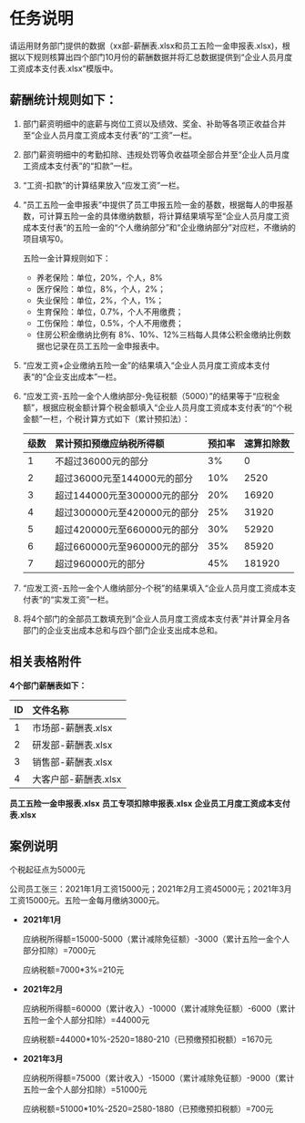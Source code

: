 # 任务说明
请运用财务部门提供的数据（xx部-薪酬表.xlsx和员工五险一金申报表.xlsx)，根据以下规则核算出四个部门10月份的薪酬数据并将汇总数据提供到“企业人员月度工资成本支付表.xlsx“模版中。

## 薪酬统计规则如下：
1. 部门薪资明细中的底薪与岗位工资以及绩效、奖金、补助等各项正收益合并至“企业人员月度工资成本支付表”的“工资”一栏。
2. 部门薪资明细中的考勤扣除、违规处罚等负收益项全部合并至“企业人员月度工资成本支付表”的“扣款”一栏。
3. “工资-扣款”的计算结果放入“应发工资”一栏。
4. “员工五险一金申报表”中提供了员工申报五险一金的基数，根据每人的申报基数，可计算五险一金的具体缴纳数额，将计算结果填写至“企业人员月度工资成本支付表“的五险一金的“个人缴纳部分”和“企业缴纳部分”对应栏，不缴纳的项目填写0。

    五险一金计算规则如下：
    -	养老保险：单位，20%，个人，8%
    -	医疗保险：单位，8%，个人，2%；
    -	失业保险：单位，2%，个人，1%；
    -	生育保险：单位，0.7%，个人不用缴费；
    -	工伤保险：单位，0.5%，个人不用缴费；
    -	住房公积金缴纳比例有 8%、10%、12%三档每人具体公积金缴纳比例数据也记录在员工五险一金申报表中。
    
5. “应发工资+企业缴纳五险一金”的结果填入“企业人员月度工资成本支付表“的“企业支出成本”一栏。
6. “应发工资-五险一金个人缴纳部分-免征税额（5000）”的结果等于“应税金额”，根据应税金额计算个税金额填入“企业人员月度工资成本支付表“的“个税金额”一栏，个税计算方式如下（累计预扣法）：

    |级数 |累计预扣预缴应纳税所得额 |预扣率 |速算扣除数 |
    |:----  |:----- |:----- |:----- |
    |1 |不超过36000元的部分 |3% |0 |
    |2 |超过36000元至144000元的部分 |10% |2520 |
    |3 |超过144000元至300000元的部分 |20% |16920 |
    |4 |超过300000元至420000元的部分 |25% |31920 |
    |5 |超过420000元至660000元的部分 |30% |52920 |
    |6 |超过660000元至960000元的部分 |35% |85920 |
    |7 |超过960000元的部分 |45% |181920 |

7. “应发工资-五险一金个人缴纳部分-个税”的结果填入“企业人员月度工资成本支付表“的“实发工资”一栏。
8. 将4个部门的全部员工数填充到“企业人员月度工资成本支付表”并计算全月各部门的企业支出成本总和与四个部门企业支出成本总和。

## 相关表格附件
**4个部门薪酬表如下：**

|ID    | 文件名称  |
|:----  |:----- |
|1 |市场部-薪酬表.xlsx |
|2 |研发部-薪酬表.xlsx |
|3 |销售部-薪酬表.xlsx |
|4 |大客户部-薪酬表.xlsx |

**员工五险一金申报表.xlsx**
**员工专项扣除申报表.xlsx**
**企业员工月度工资成本支付表.xlsx**

## 案例说明
个税起征点为5000元

公司员工张三：2021年1月工资15000元；2021年2月工资45000元；2021年3月工资15000元。五险一金每月缴纳3000元。

- **2021年1月**

    应纳税所得额=15000-5000（累计减除免征额）-3000（累计五险一金个人部分扣除）=7000元

    应纳税额=7000*3%=210元

- **2021年2月**

    应纳税所得额=60000（累计收入）-10000（累计减除免征额）-6000（累计五险一金个人部分扣除）=44000元

    应纳税额=44000*10%-2520=1880-210（已预缴预扣税额）=1670元

- **2021年3月**

    应纳税所得额=75000（累计收入）-15000（累计减除免征额）-9000（累计五险一金个人部分扣除）=51000元

    应纳税额=51000*10%-2520=2580-1880（已预缴预扣税额）=700元
